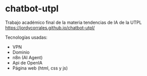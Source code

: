 # chatbot-utpl

Trabajo académico final de la materia tendencias de IA de la UTPL
https://jordycorrales.github.io/chatbot-utpl/

Tecnologías usadas:

- VPN
- Dominio
- n8n (AI Agent)
- Api de OpenIA
- Página web (html, css y js)
